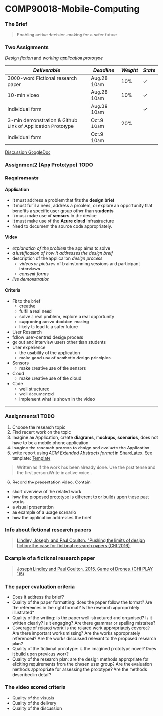 # COMP90018-Mobile-Computing

### The Brief
> Enabling active decision-making for a safer future

### Two Assignments
_Design fiction_ and _working application prototype_  

_Deliverable_ | _Deadline_ | _Weight_ | _State_
------------- | ---------- | -------- | -------
3000-word Fictional research paper | Aug.28 10am | 10% | ✓
10-min video | Aug.28 10am | 10% | ✓
Individual form | Aug.28 10am |  | ✓
3-min demonstration & Github Link of Application Prototype | Oct.9 10am | 20% |
Individual form | Oct.9 10am |   |

[Discussion GoogleDoc](https://docs.google.com/document/d/1Q6A8wVdk1GwP62G569iRzi2zcAS-wKBqz6xxGaEUlF0/edit#)

### Assignment2 (App Prototype) TODO
### Requirements
#### Application
  * It must address a problem that fits the __design brief__
  * It must fulfil a need, address a problem, or explore an opportunity that benefits a specific user group other than __students__
  * It must make use of __sensors__ in the device
  * It must make use of the __Azure cloud__ infrastructure
  * Need to document the source code appropriately.

#### Video
  * _explanation of the problem_ the app aims to solve
  * _a justification of how it addresses the design breif_
  * description of the applicaiton _design process_
    * _videos or pictures_ of brainstorming sessions and participant interviews
    * _consent forms_
  * _live demonstration_

#### Criteria
  * Fit to the brief
    * creative
    * fulfil a real need
    * solve a real problem, explore a real opportunity
    * supporting active decision-making
    * likely to lead to a safer future
  * User Research
   * follow user-centred design process
   * go out and interview users other than students
  * User experience
    * the usability of the application
    * make good use of aesthetic design principles
  * Sensors
    * make creative use of the sensors
  * Cloud
    * make creative use of the cloud
  * Code
    * well structured
    * well documented
    * implement what is shown in the video
---
### Assignments1 TODO
1. Choose the research topic
2. Find recent work on the topic
3. Imagine an Application, create __diagrams__, __mockups__, __scenarios__, does not have to be a mobile phone application
4. imagine the research process to design and evaluate the Application
5. write report using _ACM Extended Abstracts format_ in [ShareLatex](https://www.sharelatex.com/project/597a6e27ca5686f65d5a37f1). See tamplate: [Template](https://www.sharelatex.com/templates/other/chi-extended-abstracts-latex-template)
>  Written as if the work has been already done. Use the past tense and the first person.Write in active voice .

6. Record the presentation video. Contain
  * short overview of the related work
  * how the proposed prototype is different to or builds upon these past works
  * a visual presentation
  * an example of a usage scenario
  * how the application addresses the brief

### Info about fictional research papers
>[Lindley, Joseph, and Paul Coulton. "Pushing the limits of design fiction: the case for fictional research papers (CHI 2016).](http://eprints.lancs.ac.uk/78122/1/Pushing_DF_to_the_limit_rebuttal_edits_version_6_1_16_W97_.pdf)

### Example of a fictional research paper
>[Joseph Lindley and Paul Coulton. 2015. Game of Drones. (CHI PLAY '15)](http://eprints.lancs.ac.uk/75187/1/Game_of_Drones_pre_print.pdf)

### The paper evaluation criteria
  * Does it address the brief?
  * Quality of the paper formatting: does the paper follow the format? Are the references in the right format? Is the research appropriately illustrated?
  * Quality of the writing: is the paper well-structured and organised? Is it written clearly? Is it engaging? Are there grammar or spelling mistakes?
  * Coverage of related work: is the related work appropriately covered? Are there important works missing? Are the works appropriately referenced? Are the works discussed relevant to the proposed research plan?
  * Quality of the fictional prototype: is the imagined prototype novel? Does it build upon previous work?
  * Quality of the research plan: are the design methods appropriate for eliciting requirements from the chosen user group? Are the evaluation methods appropriate for assessing the prototype? Are the methods described in detail?

### The video scored criteria
  * Quality of the visuals
  * Quality of the delivery
  * Quality of the discussion

